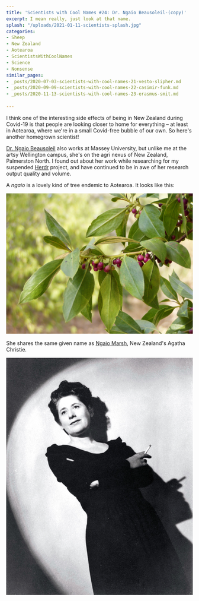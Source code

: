 ```yaml
---
title: 'Scientists with Cool Names #24: Dr. Ngaio Beausoleil-(copy)'
excerpt: I mean really, just look at that name.
splash: "/uploads/2021-01-11-scientists-splash.jpg"
categories:
- Sheep
- New Zealand
- Aotearoa
- ScientistsWithCoolNames
- Science
- Nonsense
similar_pages:
- _posts/2020-07-03-scientists-with-cool-names-21-vesto-slipher.md
- _posts/2020-09-09-scientists-with-cool-names-22-casimir-funk.md
- _posts/2020-11-13-scientists-with-cool-names-23-erasmus-smit.md

---
```

I think one of the interesting side effects of being in New Zealand during Covid-19 is that people are looking closer to home for everything – at least in Aotearoa, where we're in a small Covid-free bubble of our own. So here's another homegrown scientist!

[Dr. Ngaio Beausoleil](https://www.researchgate.net/profile/Ngaio_Beausoleil) also works at Massey University, but unlike me at the artsy Wellington campus, she's on the agri nexus of New Zealand, Palmerston North. I found out about her work while researching for my suspended [Herdr](https://www.lucashaley.com/tag/sheep/) project, and have continued to be in awe of her research output quality and volume.

A _ngaio_ is a lovely kind of tree endemic to Aotearoa. It looks like this:

![](/uploads/2021-01-11-scientists-tree.jpg)

She shares the same given name as [Ngaio Marsh](https://en.wikipedia.org/wiki/Ngaio_Marsh), New Zealand's Agatha Christie.

![](/uploads/2021-01-11-scientists-1940.jpg)